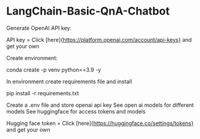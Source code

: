 # LangChain-Basic-QnA-Chatbot

Generate OpenAI API key:

API key = Click [here]{https://platform.openai.com/account/api-keys} and get your own

Create environment:

conda create -p venv python==3.9 -y

In environment create requirements file and install

pip install -r requirements.txt

Create a .env file and store openai api key
See open ai models for different models
See huggingface for access tokens and models

Hugging face token = Click [here]{https://huggingface.co/settings/tokens} and get your own

